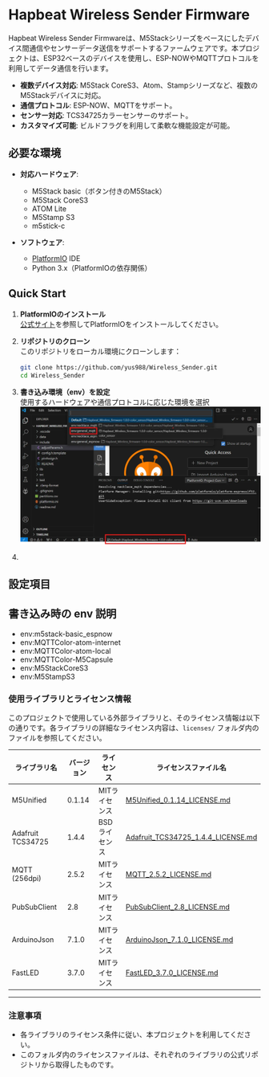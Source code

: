 # Hapbeat Wireless Sender Firmware

Hapbeat Wireless Sender Firmwareは、M5Stackシリーズをベースにしたデバイス間通信やセンサーデータ送信をサポートするファームウェアです。本プロジェクトは、ESP32ベースのデバイスを使用し、ESP-NOWやMQTTプロトコルを利用してデータ通信を行います。
- **複数デバイス対応**: M5Stack CoreS3、Atom、Stampシリーズなど、複数のM5Stackデバイスに対応。
- **通信プロトコル**: ESP-NOW、MQTTをサポート。
- **センサー対応**: TCS34725カラーセンサーのサポート。
- **カスタマイズ可能**: ビルドフラグを利用して柔軟な機能設定が可能。


## 必要な環境

- **対応ハードウェア**:
  - M5Stack basic（ボタン付きのM5Stack）
  - M5Stack CoreS3
  - ATOM Lite
  - M5Stamp S3
  - m5stick-c

- **ソフトウェア**: 
  - [PlatformIO](https://platformio.org/) IDE
  - Python 3.x（PlatformIOの依存関係）

## Quick Start

1. **PlatformIOのインストール**  
   [公式サイト](https://platformio.org/)を参照してPlatformIOをインストールしてください。

2. **リポジトリのクローン**  
   このリポジトリをローカル環境にクローンします：
   ```bash
   git clone https://github.com/yus988/Wireless_Sender.git
   cd Wireless_Sender
   ```
3. **書き込み環境（env）を設定**  
   使用するハードウェアや通信プロトコルに応じた環境を選択
   ![alt text](images/desc_env.png)

4. 


## 設定項目


## 書き込み時の env 説明
- env:m5stack-basic_espnow
- env:MQTTColor-atom-internet
- env:MQTTColor-atom-local
- env:MQTTColor-M5Capsule
- env:M5StackCoreS3
- env:M5StampS3





### 使用ライブラリとライセンス情報

このプロジェクトで使用している外部ライブラリと、そのライセンス情報は以下の通りです。各ライブラリの詳細なライセンス内容は、`licenses/` フォルダ内のファイルを参照してください。

| ライブラリ名                  | バージョン   | ライセンス       | ライセンスファイル名                     |
|---------------------------|-----------|---------------|-------------------------------------|
| M5Unified                | 0.1.14    | MITライセンス  | [M5Unified_0.1.14_LICENSE.md](./licenses/M5Unified_0.1.14_LICENSE.md) |
| Adafruit TCS34725         | 1.4.4     | BSDライセンス  | [Adafruit_TCS34725_1.4.4_LICENSE.md](./licenses/Adafruit_TCS34725_1.4.4_LICENSE.md) |
| MQTT (256dpi)             | 2.5.2     | MITライセンス  | [MQTT_2.5.2_LICENSE.md](./licenses/MQTT_2.5.2_LICENSE.md) |
| PubSubClient              | 2.8       | MITライセンス  | [PubSubClient_2.8_LICENSE.md](./licenses/PubSubClient_2.8_LICENSE.md) |
| ArduinoJson               | 7.1.0     | MITライセンス  | [ArduinoJson_7.1.0_LICENSE.md](./licenses/ArduinoJson_7.1.0_LICENSE.md) |
| FastLED                   | 3.7.0     | MITライセンス  | [FastLED_3.7.0_LICENSE.md](./licenses/FastLED_3.7.0_LICENSE.md) |

---

### 注意事項

- 各ライブラリのライセンス条件に従い、本プロジェクトを利用してください。
- このフォルダ内のライセンスファイルは、それぞれのライブラリの公式リポジトリから取得したものです。

